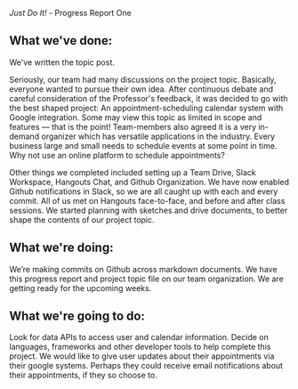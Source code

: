 *Just Do It!* - Progress Report One

## What we've done:

We've written the topic post.

Seriously, our team had many discussions on the project topic. Basically, everyone wanted to pursue their own idea. After continuous debate and careful consideration of the Professor's feedback, it was decided to go with the best shaped project: An appointment-scheduling calendar system with Google integration. Some may view this topic as limited in scope and features — that is the point! Team-members also agreed it is a very in-demand organizer which has versatile applications in the industry. Every business large and small needs to schedule events at some point in time. Why not use an online platform to schedule appointments?

Other things we completed included setting up a Team Drive, Slack Workspace, Hangouts Chat, and Github Organization.  We have now enabled Github notifications in Slack, so we are all caught up with each and every commit. All of us met on Hangouts face-to-face, and before and after class sessions. We started planning with sketches and drive documents, to better shape the contents of our project topic.

## What we're doing:

We’re making commits on Github across markdown documents. We have this progress report and project topic file on our team organization. We are getting ready for the upcoming weeks.

## What we're going to do:

Look for data APIs to access user and calendar information. Decide on languages, frameworks and other developer tools to help complete this project. We would like to give user updates about their appointments via their google systems. Perhaps they could receive email notifications about their appointments, if they so choose to.
